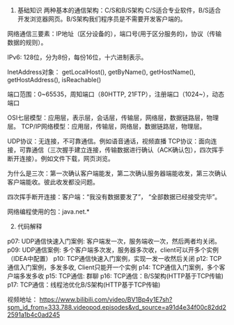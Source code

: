 1. 基础知识
两种基本的通信架构：C/S和B/S架构
C/S适合专业软件，B/S适合开发浏览器网页。B/S架构我们程序员是不需要开发客户端的。

网络通信三要素：IP地址（区分设备的），端口号(用于区分服务的)，协议（传输数据的规则）。

IPv6: 128位，分为8份，每份16位，十六进制表示。

InetAddress对象：
getLocalHost(), getByName(), getHostName(), getHostAddress(), isReachable()

端口范围：0~65535，周知端口（80HTTP, 21FTP），注册端口（1024~），动态端口

OSI七层模型：应用层，表示层，会话层，传输层，网络层，数据链路层，物理层。
TCP/IP网络模型：应用层，传输层，网络层，数据链路层，物理层。

UDP协议：无连接，不可靠通信。例如语音通话，视频直播
TCP协议：面向连接，可靠通信（三次握手建立连接，传输数据进行确认（ACK确认包），四次挥手断开连接）。例如文件下载，网页浏览。

为什么是三次：第一次确认客户端能发，第二次确认服务器端能收发，第三次确认客户端能收。彼此收发都没问题。

四次挥手断开连接：客户端：“我没有数据要发了”， “全部数据已经接受完毕”。

网络编程使用的包：java.net.*

2. 代码解释

p07: UDP通信快速入门案例: 客户端发一次，服务端收一次，然后两者均关闭。
p09:  UDP通信案例: 多个客户端多次发，服务器多次收，client可以开多个实例（IDEA中配置）
p10: TCP通信快速入门案例，实现一发一收然后关闭
p12:  TCP通信入门案例，多发多收, Client只能开一个实例
p14:  TCP通信入门案例，多个客户端多发多收
p15:  TCP通信: 群聊
p16: TCP通信：B/S架构(HTTP基于TCP传输)
p17:  TCP通信：线程池优化B/S架构(HTTP基于TCP传输)

视频地址：
https://www.bilibili.com/video/BV1Bp4y1E7sh?spm_id_from=333.788.videopod.episodes&vd_source=a91d4e34f00c82dd22591a1b4c0ad245